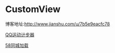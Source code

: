# CustomView
博客地址:http://www.jianshu.com/u/7b5e9eacfc78


[QQ运动计步器](http://www.jianshu.com/p/9e57d84b4497, "QQ运动计步器")


[58同城加载](http://www.jianshu.com/p/92af52a06f70,"58同城加载")


